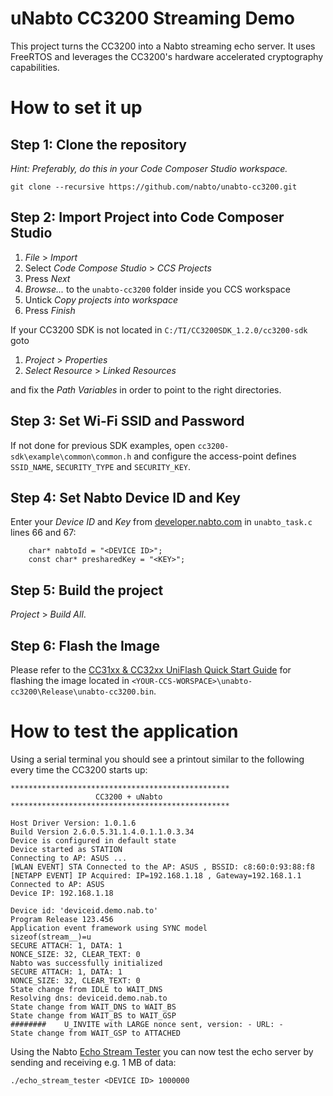 # uNabto CC3200 Streaming Demo

This project turns the CC3200 into a Nabto streaming echo server. It uses FreeRTOS and leverages the CC3200's hardware accelerated cryptography capabilities.

# How to set it up

## Step 1: Clone the repository

*Hint: Preferably, do this in your Code Composer Studio workspace.*

```
git clone --recursive https://github.com/nabto/unabto-cc3200.git
```

## Step 2: Import Project into Code Composer Studio

1. *File* > *Import*
2. Select *Code Compose Studio* > *CCS Projects*
3. Press *Next*
4. *Browse...* to the `unabto-cc3200` folder inside you CCS workspace
5. Untick *Copy projects into workspace*
6. Press *Finish*

If your CC3200 SDK is not located in `C:/TI/CC3200SDK_1.2.0/cc3200-sdk` goto

1. *Project* > *Properties*
2. *Select Resource* > *Linked Resources*

and fix the *Path Variables* in order to point to the right directories.

## Step 3: Set Wi-Fi SSID and Password

If not done for previous SDK examples, open `cc3200-sdk\example\common\common.h` and configure the access-point defines `SSID_NAME`, `SECURITY_TYPE` and `SECURITY_KEY`.
    
## Step 4: Set Nabto Device ID and Key

Enter your *Device ID* and *Key* from [developer.nabto.com](developer.nabto.com) in `unabto_task.c` lines 66 and 67:

```
    char* nabtoId = "<DEVICE ID>";
    const char* presharedKey = "<KEY>";
```

## Step 5: Build the project

*Project* > *Build All*.

## Step 6: Flash the Image

Please refer to the [CC31xx & CC32xx UniFlash Quick Start Guide](http://processors.wiki.ti.com/index.php/CC31xx_%26_CC32xx_UniFlash_Quick_Start_Guide#CC32xx_MCU_image_flashing) for flashing the image located in `<YOUR-CCS-WORSPACE>\unabto-cc3200\Release\unabto-cc3200.bin`.

# How to test the application

Using a serial terminal you should see a printout similar to the following every time the CC3200 starts up:

```
*************************************************
                   CC3200 + uNabto
*************************************************

Host Driver Version: 1.0.1.6
Build Version 2.6.0.5.31.1.4.0.1.1.0.3.34
Device is configured in default state
Device started as STATION
Connecting to AP: ASUS ...
[WLAN EVENT] STA Connected to the AP: ASUS , BSSID: c8:60:0:93:88:f8
[NETAPP EVENT] IP Acquired: IP=192.168.1.18 , Gateway=192.168.1.1
Connected to AP: ASUS
Device IP: 192.168.1.18

Device id: 'deviceid.demo.nab.to'
Program Release 123.456
Application event framework using SYNC model
sizeof(stream__)=u
SECURE ATTACH: 1, DATA: 1
NONCE_SIZE: 32, CLEAR_TEXT: 0
Nabto was successfully initialized
SECURE ATTACH: 1, DATA: 1
NONCE_SIZE: 32, CLEAR_TEXT: 0
State change from IDLE to WAIT_DNS
Resolving dns: deviceid.demo.nab.to
State change from WAIT_DNS to WAIT_BS
State change from WAIT_BS to WAIT_GSP
########    U_INVITE with LARGE nonce sent, version: - URL: -
State change from WAIT_GSP to ATTACHED
```

Using the Nabto [Echo Stream Tester](https://github.com/nabto/echo-stream-tester) you can now test the echo server by sending and receiving e.g. 1 MB of data:

```
./echo_stream_tester <DEVICE ID> 1000000
```

